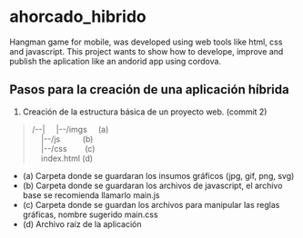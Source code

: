 # ahorcado_hibrido
Hangman game for mobile, was developed using web tools like html, css and javascript. This project wants to show how to develope, improve and publish the aplication like an andorid app using cordova.

## Pasos para la creación de una aplicación híbrida  

1. Creación de la estructura básica de un proyecto web. (commit 2)  

 > /--|
 >  &nbsp;&nbsp;&nbsp;&nbsp;|--/imgs&nbsp;&nbsp;&nbsp;&nbsp;&nbsp;(a)  
 >  &nbsp;&nbsp;&nbsp;&nbsp;|--/js&nbsp;&nbsp;&nbsp;&nbsp;&nbsp;&nbsp;&nbsp;&nbsp;&nbsp;&nbsp;(b)  
 >  &nbsp;&nbsp;&nbsp;&nbsp;|--/css &nbsp;&nbsp;&nbsp;&nbsp;&nbsp;&nbsp;&nbsp;(c)  
 >  &nbsp;&nbsp;&nbsp;&nbsp;index.html (d)  

   - (a) Carpeta donde se guardaran los insumos gráficos (jpg, gif, png, svg)  
   - (b) Carpeta donde se guardaran los archivos de javascript, el archivo base se recomienda llamarlo main.js  
   - (c) Carpeta donde se guardan los archivos para manipular las reglas gráficas, nombre sugerido main.css  
   - (d) Archivo raíz de la aplicación  
